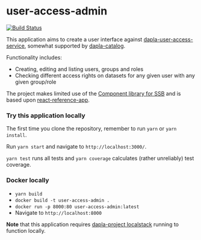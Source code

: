 # user-access-admin
[![Build Status](https://dev.azure.com/statisticsnorway/Dapla/_apis/build/status/statisticsnorway.user-access-admin?branchName=master)](https://dev.azure.com/statisticsnorway/Dapla/_build/latest?definitionId=13&branchName=master)

This application aims to create a user interface against [dapla-user-access-service](https://github.com/statisticsnorway/dataset-access),
somewhat supported by [dapla-catalog](https://github.com/statisticsnorway/dapla-catalog).

Functionality includes:
* Creating, editing and listing users, groups and roles
* Checking different access rights on datasets for any given user with any given group/role

The project makes limited use of the [Component library for SSB](https://github.com/statisticsnorway/ssb-component-library)
and is based upon [react-reference-app](https://github.com/statisticsnorway/fe-react-reference-app).

### Try this application locally
The first time you clone the repository, remember to run `yarn` or `yarn install`.

Run `yarn start` and navigate to `http://localhost:3000/`.

`yarn test` runs all tests and `yarn coverage` calculates (rather unreliably) test coverage.

### Docker locally
* `yarn build`
* `docker build -t user-access-admin .`
* `docker run -p 8000:80 user-access-admin:latest`
* Navigate to `http://localhost:8000`

**Note** that this application requires [dapla-project localstack](https://github.com/statisticsnorway/dapla-project/blob/master/localstack/README.md)
running to function locally.
